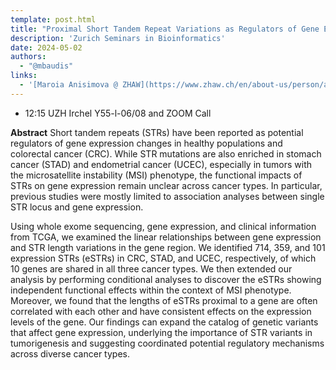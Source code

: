 ```yaml
---
template: post.html
title: "Proximal Short Tandem Repeat Variations as Regulators of Gene Expression across Multiple Cancers<br/>Feifei Xia (ZHAW)"
description: 'Zurich Seminars in Bioinformatics'
date: 2024-05-02
authors:
  - "@mbaudis"
links:
  - '[Maroia Anisimova @ ZHAW](https://www.zhaw.ch/en/about-us/person/anis/)'
---
```


* 12:15 UZH Irchel Y55-l-06/08 and ZOOM Call

**Abstract** Short tandem repeats (STRs) have been reported as potential regulators of gene expression changes in healthy populations and colorectal cancer (CRC). While STR mutations are also enriched in stomach cancer (STAD) and endometrial cancer (UCEC), especially in tumors with the microsatellite instability (MSI) phenotype, the functional impacts of STRs on gene expression remain unclear across cancer types. In particular, previous studies were mostly limited to association analyses between single STR locus and gene expression.

Using whole exome sequencing, gene expression, and clinical information from TCGA, we examined the linear relationships between gene expression and STR length variations in the gene region. We identified 714, 359, and 101 expression STRs (eSTRs) in CRC, STAD, and UCEC, respectively, of which 10 genes are shared in all three cancer types. We then extended our analysis by performing conditional analyses to discover the eSTRs showing independent functional effects within the context of MSI phenotype. Moreover, we found that the lengths of eSTRs proximal to a gene are often correlated with each other and have consistent effects on the expression levels of the gene. Our findings can expand the catalog of genetic variants that affect gene expression, underlying the importance of STR variants in tumorigenesis and suggesting coordinated potential regulatory mechanisms across diverse cancer types.

